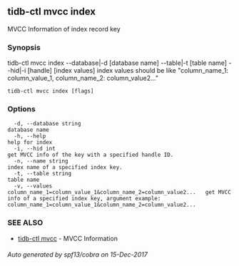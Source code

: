 ## tidb-ctl mvcc index

MVCC Information of index record key

### Synopsis


tidb-ctl mvcc index --database|-d [database name] --table|-t [table name] --hid|-i [handle] [index values]
index values should be like "column_name_1: column_value_1, column_name_2: column_value2..."

```
tidb-ctl mvcc index [flags]
```

### Options

```
  -d, --database string                                                      database name
  -h, --help                                                                 help for index
  -i, --hid int                                                              get MVCC info of the key with a specified handle ID.
  -n, --name string                                                          index name of a specified index key.
  -t, --table string                                                         table name
  -v, --values column_name_1=column_value_1&column_name_2=column_value2...   get MVCC info of a specified index key, argument example: column_name_1=column_value_1&column_name_2=column_value2...
```

### SEE ALSO
* [tidb-ctl mvcc](tidb-ctl_mvcc.md)	 - MVCC Information

###### Auto generated by spf13/cobra on 15-Dec-2017
